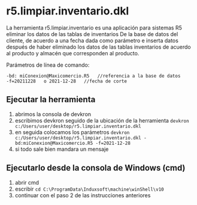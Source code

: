 # r5.limpiar.inventario.dkl

La herramienta r5.limpiar.inventario es una aplicación para sistemas R5  eliminar los datos de las tablas de inventarios 
De la base de datos del cliente, de acuerdo a una fecha dada como parámetro e inserta datos 
después de haber eliminado los datos de las tablas inventarios de  acuerdo al producto y almacén que corresponden al producto.

Parámetros de línea de comando:
```
-bd: miConexion@Maxicomercio.R5   //referencia a la base de datos
-f=20211228   o 2021-12-28   //fecha de corte
```

## Ejecutar la herramienta
1. abrimos la consola de devkron
2. escribimos devkron seguido de la ubicación de la herramienta
	 ```devkron c:/Users/user/desktop/r5.limpiar.inventario.dkl```
3. en seguida colocamos los parámetros
```devkron c:/Users/user/desktop/r5.limpiar.inventario.dkl -bd:miConexion@Maxicomercio.R5 -f=2021-12-28```
4. si todo sale bien mandara un mensaje


## Ejecutarlo desde la consola de Windows (cmd)
1. abrir cmd 
2. escribir ```cd C:\ProgramData\Induxsoft\machine\winShell\v10```
3. continuar con el paso 2 de las instrucciones anteriores
